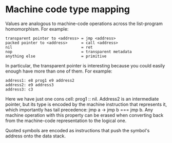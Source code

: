 # Machine code type mapping

Values are analogous to machine-code operations across the list-program homomorphism. For example:

    transparent pointer to <address> = jmp <address>
    packed pointer to <address>      = call <address>
    nil                              = ret
    nop                              = transparent metadata
    anything else                    = primitive

In particular, the transparent pointer is interesting because you could easily enough have more than one of them. For example:

    address1: e8 prog1 e9 address2
    address2: e9 address3
    address3: c3

Here we have just one cons cell: prog1 :: nil. Address2 is an intermediate pointer, but its type is encoded by the machine instruction that represents it, which importantly has tail
precedence: jmp a -> jmp b === jmp b. Any machine operation with this property can be erased when converting back from the machine-code representation to the logical one.

Quoted symbols are encoded as instructions that push the symbol's address onto the data stack.